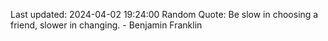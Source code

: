 Last updated: 2024-04-02 19:24:00
Random Quote: Be slow in choosing a friend, slower in changing. - Benjamin Franklin